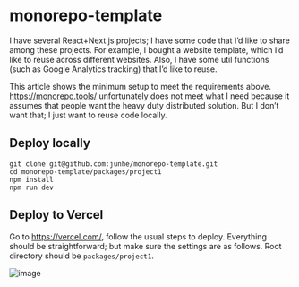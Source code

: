 # monorepo-template

I have several React+Next.js projects; I have some code that I’d like to share among these projects. For example, I bought a website template, which I’d like to reuse across different websites. Also, I have some util functions (such as Google Analytics tracking) that I’d like to reuse.

This article shows the minimum setup to meet the requirements above. https://monorepo.tools/ unfortunately does not meet what I need because it assumes that people want the heavy duty distributed solution. But I don’t want that; I just want to reuse code locally.

## Deploy locally

```
git clone git@github.com:junhe/monorepo-template.git
cd monorepo-template/packages/project1
npm install
npm run dev
```

## Deploy to Vercel
Go to https://vercel.com/, follow the usual steps to deploy. Everything should be straightforward; but make sure the settings are as follows. Root directory should be `packages/project1`.

![image](https://github.com/user-attachments/assets/ba612ba7-9439-4374-9b5e-1051414a4b72)

